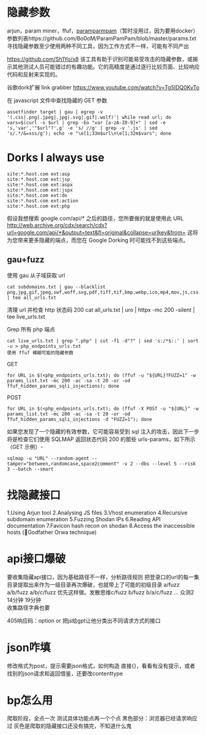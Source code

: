 # 隐藏参数
arjun，param miner，ffuf，[paramparmpam](https://github.com/Bo0oM/ParamPamPam)（暂时没用过，因为要用docker）
参数列表https://github.com/Bo0oM/ParamPamPam/blob/master/params.txt
寻找隐藏参数至少使用两种不同工具，因为工作方式不一样，可能有不同产出


https://github.com/Sh1Yo/x8
该工具有助于识别可能易受攻击的隐藏参数，或揭示其他测试人员可能错过的有趣功能。它的高精度是通过逐行比较页面、比较响应代码和反射来实现的。

谷歌dork扩展 link grabber
https://www.youtube.com/watch?v=Tg5IDQ0KvTo

在 javascript 文件中查找隐藏的 GET 参数
```
assetfinder target | gau | egrep -v '(.css|.png|.jpeg|.jpg|.svg|.gif|.wolf)'| while read url; do vars=$(curl -s $url | grep -Eo "var [a-zA-Z0-9]+" | sed -e 's,'var','"$url"?',g' -e 's/ //g' | grep -v '.js' | sed 's/.*/&=xss/g'); echo -e "\e[1;33m$url\n\e[1;32m$vars"; done
```

# Dorks I always use

```
site:*.host.com ext:asp
site:*.host.com ext:jsp
site:*.host.com ext:aspx
site:*.host.com ext:jspx
site:*.host.com ext:do
site:*.host.com ext:action
site:*.host.com ext:php
```

假设我想搜索 google.com/api/* 之后的路径，您所要做的就是使用此 URL
http://web.archive.org/cdx/search/cdx?url=google.com/api/*&output=text&fl=original&collapse=urlkey&from=
这将为您带来更多隐藏的端点，而您在 Google Dorking 时可能找不到这些端点。
## gau+fuzz
使用 gau 从子域获取 url
```
cat subdomains.txt | gau --blacklist png,jpg,gif,jpeg,swf,woff,svg,pdf,tiff,tif,bmp,webp,ico,mp4,mov,js,css,eps,raw | tee all_urls.txt
```

清理 url 并检查 http 状态码 200
cat all_urls.txt | uro | httpx -mc 200 -silent | tee live_urls.txt

Grep 所有 php 端点
```
cat live_urls.txt | grep ".php" | cut -f1 -d"?" | sed 's:/*$::' | sort -u > php_endpoints_urls.txt
使用 ffuf 模糊可能的隐藏参数
```

GET 
```
for URL in $(<php_endpoints_urls.txt); do (ffuf -u "${URL}?FUZZ=1" -w params_list.txt -mc 200 -ac -sa -t 20 -or -od ffuf_hidden_params_sqli_injections); done
```

POST 
```
for URL in $(<php_endpoints_urls.txt); do (ffuf -X POST -u "${URL}" -w params_list.txt -mc 200 -ac -sa -t 20 -or -od ffuf_hidden_params_sqli_injections -d "FUZZ=1"); done
```

如果您发现了一个隐藏的有效参数，它可能容易受到 sql 注入的攻击，因此下一步将是检查它们使用 SQLMAP 返回状态代码 200 的那些 urls-params，如下所示（GET 示例）-
```
sqlmap -u "URL" --random-agent --tamper="between,randomcase,space2comment" -v 2 --dbs --level 5 --risk 3 --batch --smart
```

# 找隐藏接口
1.Using Arjun tool
2.Analysing JS files
3.Vhost enumeration
4.Recursive subdomain enumeration
5.Fuzzing Shodan IPs
6.Reading API documentation
7.Favicon hash recon on shodan
8.Access the inaccessible hosts (🙏Godfather Orwa technique)

# api接口爆破
要收集隐藏api接口，因为基础路径不一样，分析路径规则
把登录口的url的每一集目录提取出来作为一级目录再次爆破，也就带上了可能的初级目录
a/fuzz   a/b/fuzz   a/b/c/fuzz   优先这样做。发散思维c/fuzz b/fuzz  b/a/c/fuzz ...
众测2 14分钟   19分钟   
收集路径字典也要

405响应码：option   or    把js给gpt让他分类出不同请求方式的接口


# json咋填
修改格式为post，提示需要json格式，如何构造
直接{}，看看有没有提示，或者找别的json请求和返回借鉴，还要改contenttype
# bp怎么用
爬取阶段，全点一次
测试具体功能点再一个个点
黑色部分：浏览器已经请求响应过
灰色是爬取的隐藏接口还没有搞完，不知道什么鬼

